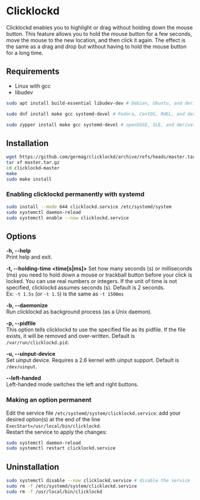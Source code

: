 # Clicklockd

Clicklockd enables you to highlight or drag without holding down the mouse button.
This feature allows you to hold the mouse button for a few seconds, move the mouse
to the new location, and then click it again. The effect is the same as a drag and
drop but without having to hold the mouse button for a long time.


## Requirements

  - Linux with gcc
  - libudev

```sh
sudo apt install build-essential libudev-dev # Debian, Ubuntu, and derivatives
```
```sh
sudo dnf install make gcc systemd-devel # Fedora, CentOS, RHEL, and derivatives
```
```sh
sudo zypper install make gcc systemd-devel # openSUSE, SLE, and derivatives
```

## Installation

```sh
wget https://github.com/germag/clicklockd/archive/refs/heads/master.tar.gz
tar xf master.tar.gz
cd clicklockd-master
make
sudo make install
```

### Enabling clicklockd permanently with systemd

```sh
sudo install --mode 644 clicklockd.service /etc/systemd/system
sudo systemctl daemon-reload
sudo systemctl enable --now clicklockd.service
```

## Options

**-h, --help**  
Print help and exit.

**-t, --holding-time <time[s|ms]>**
Set how many seconds (s) or milliseconds (ms) you need to hold down a mouse or
trackball button before your click is locked. You can use real numbers or integers.
If the unit of time is not specified, clicklockd assumes seconds (s).
Default is 2 seconds.  
Ex: `-t 1.5s` (or `-t 1.5`) is the same as `-t 1500ms`

**-b, --daemonize**  
Run clicklockd as background process (as a Unix daemon).

**-p, --pidfile <pidfile>**  
This option tells clicklockd to use the specified file as its pidfile. If the file exists, it will be removed and over-written. Default is `/var/run/clicklockd.pid`.

**-u, --uinput-device <uinput device>**  
Set uinput device. Requires a 2.6 kernel with uinput support. Default is `/dev/uinput`.

**--left-handed**  
Left-handed mode switches the left and right buttons.

### Making an option permanent

Edit the service file `/etc/systemd/system/clicklockd.service`: add your desired option(s) at the end of the line `ExecStart=/usr/local/bin/clicklockd`.  
Restart the service to apply the changes:
```sh
sudo systemctl daemon-reload
sudo systemctl restart clicklockd.service
```

## Uninstallation

```sh
sudo systemctl disable --now clicklockd.service # disable the service
sudo rm -f /etc/systemd/system/clicklockd.service
sudo rm -f /usr/local/bin/clicklockd
```
